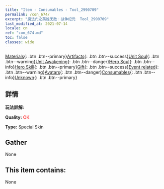 ```yaml
---
title: "Item - Consumables - Tool_2990709"
permalink: /con_674/
excerpt: "魔法门之英雄无敌：战争纪元  Tool_2990709"
last_modified_at: 2021-07-14
locale: cn
ref: "con_674.md"
toc: false
classes: wide
---
```

 [Materials](/ItemsCN/){: .btn .btn--primary}[Artifacts](/ItemsCN/Artifacts/){: .btn .btn--success}[Unit Soul](/ItemsCN/UnitSoul/){: .btn .btn--warning}[Unit Awakening](/ItemsCN/UnitAwakening/){: .btn .btn--danger}[Hero Soul](/ItemsCN/HeroSoul/){: .btn .btn--info}[Hero Skill](/ItemsCN/HeroSkill/){: .btn .btn--primary}[Gift](/ItemsCN/Gift/){: .btn .btn--success}[Event related](/ItemsCN/Events/){: .btn .btn--warning}[Avatars](/ItemsCN/Avatars/){: .btn .btn--danger}[Consumables](/ItemsCN/Consumables/){: .btn .btn--info}[Unknown](/ItemsCN/Unknown/){: .btn .btn--primary}

## 詳情
 **玩法詳解:** 

 **Quality:** <span style="color: #FF0000">OK</span>

 **Type:** Special Skin

## Gather

  None

## This item contains:

  None

